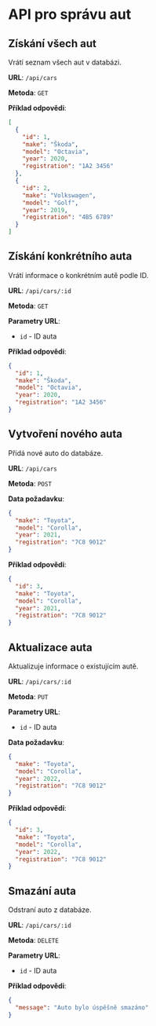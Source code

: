 # API pro správu aut

## Získání všech aut

Vrátí seznam všech aut v databázi.

**URL**: `/api/cars`

**Metoda**: `GET`

**Příklad odpovědi**:

```json
[
  {
    "id": 1,
    "make": "Škoda",
    "model": "Octavia",
    "year": 2020,
    "registration": "1A2 3456"
  },
  {
    "id": 2,
    "make": "Volkswagen",
    "model": "Golf",
    "year": 2019,
    "registration": "4B5 6789"
  }
]
```

## Získání konkrétního auta

Vrátí informace o konkrétním autě podle ID.

**URL**: `/api/cars/:id`

**Metoda**: `GET`

**Parametry URL**:
- `id` - ID auta

**Příklad odpovědi**:

```json
{
  "id": 1,
  "make": "Škoda",
  "model": "Octavia",
  "year": 2020,
  "registration": "1A2 3456"
}
```

## Vytvoření nového auta

Přidá nové auto do databáze.

**URL**: `/api/cars`

**Metoda**: `POST`

**Data požadavku**:

```json
{
  "make": "Toyota",
  "model": "Corolla",
  "year": 2021,
  "registration": "7C8 9012"
}
```

**Příklad odpovědi**:

```json
{
  "id": 3,
  "make": "Toyota",
  "model": "Corolla",
  "year": 2021,
  "registration": "7C8 9012"
}
```

## Aktualizace auta

Aktualizuje informace o existujícím autě.

**URL**: `/api/cars/:id`

**Metoda**: `PUT`

**Parametry URL**:
- `id` - ID auta

**Data požadavku**:

```json
{
  "make": "Toyota",
  "model": "Corolla",
  "year": 2022,
  "registration": "7C8 9012"
}
```

**Příklad odpovědi**:

```json
{
  "id": 3,
  "make": "Toyota",
  "model": "Corolla",
  "year": 2022,
  "registration": "7C8 9012"
}
```

## Smazání auta

Odstraní auto z databáze.

**URL**: `/api/cars/:id`

**Metoda**: `DELETE`

**Parametry URL**:
- `id` - ID auta

**Příklad odpovědi**:

```json
{
  "message": "Auto bylo úspěšně smazáno"
}
```
